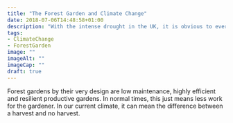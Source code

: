 ```yaml
---
title: "The Forest Garden and Climate Change"
date: 2018-07-06T14:48:58+01:00
description: "With the intense drought in the UK, it is obvious to everyone that climate change is happening; forest gardens can ease the consequences and address the causes"
tags: 
- ClimateChange
- ForestGarden
image: ""
imageAlt: ""
imageCap: ""
draft: true
---
```


Forest gardens by their very design are low maintenance, highly efficient and resilient productive gardens. In normal times, this just means less work for the gardener. In our current climate, it can mean the difference between a harvest and no harvest.

